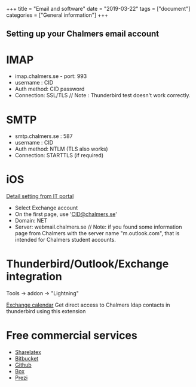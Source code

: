 +++
title =  "Email and software"
date = "2019-03-22"
tags = ["document"]
categories = ["General information"]
+++

## Setting up your Chalmers email account


# IMAP
- imap.chalmers.se - port: 993
- username : CID
- Auth method: CID password
- Connection: SSL/TLS
// Note : Thunderbird test doesn't work correctly.

# SMTP
- smtp.chalmers.se : 587
- username : CID
- Auth method: NTLM (TLS also works)
- Connection: STARTTLS (if required)

# iOS
[Detail setting from IT portal](https://it.portal.chalmers.se/itportal/MobilSurfPlattaApple/Epost)
- Select Exchange account
- On the first page, use 'CID@chalmers.se'
- Domain: NET
- Server: webmail.chalmers.se
// Note: if you found some information page from Chalmers with the server name "m.outlook.com", that is intended for Chalmers student accounts.

# Thunderbird/Outlook/Exchange integration
Tools -> addon -> "Lightning"

[Exchange calendar](https://github.com/Ericsson/exchangecalendar/releases) Get direct access to Chalmers ldap contacts in thunderbird using this extension


[//]: # (TODO: move to its own page or to the Software section)

# Free commercial services
- [Sharelatex](https://sharelatex.com/)
- [Bitbucket](http://bitbucket.com)
- [Github](http://github.com)
- [Box](http://box.com)
- [Prezi](http://prezi.com)

[//]: # (TODO: Add more things!)
